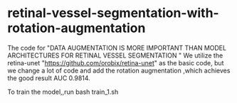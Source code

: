 # retinal-vessel-segmentation-with-rotation-augmentation
The code for "DATA AUGMENTATION IS MORE IMPORTANT THAN MODEL ARCHITECTURES FOR RETINAL VESSEL SEGMENTATION " We utilize the retina-unet "https://github.com/orobix/retina-unet" as the basic code, but we change a lot of code and add the rotation augmentation ,which achieves the good result AUC 0.9814.



To train the model,,run bash train_1.sh
